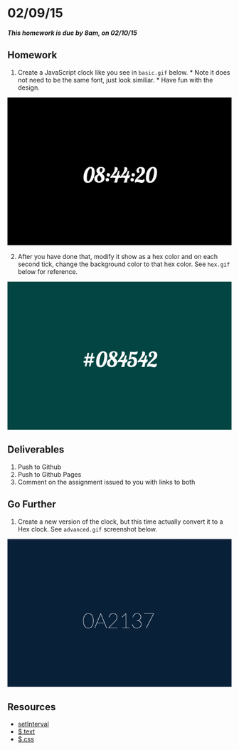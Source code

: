 # 02/09/15

___This homework is due by 8am, on 02/10/15___

## Homework

  1. Create a JavaScript clock like you see in `basic.gif` below.
    * Note it does not need to be the same font, just look similiar.
    * Have fun with the design.

![](./_meta/basic.gif)

  2. After you have done that, modify it show as a hex color and on each second tick, change the background color to that hex color. See `hex.gif` below for reference.

![](./_meta/hex.gif)


## Deliverables

1. Push to Github
2. Push to Github Pages
3. Comment on the assignment issued to you with links to both


## Go Further

  1. Create a new version of the clock, but this time actually convert it to a Hex clock. See `advanced.gif` screenshot below.

![](./_meta/advanced.gif)

## Resources

* [setInterval](https://developer.mozilla.org/en-US/docs/Web/API/WindowTimers.setInterval)
* [$.text](http://api.jquery.com/text/)
* [$.css](http://api.jquery.com/css/)
